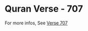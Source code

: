 # Quran Verse - 707 

For more infos, See [Verse 707](https://www.quranbookk.com/quran/search?q=707)